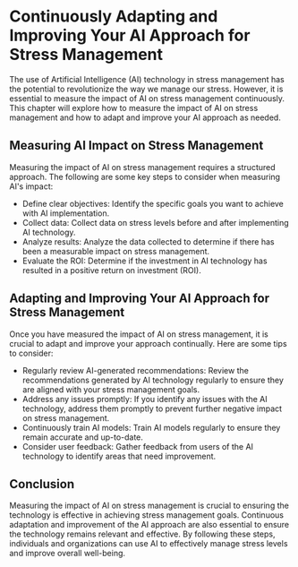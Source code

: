 Continuously Adapting and Improving Your AI Approach for Stress Management
===============================================================================================================================

The use of Artificial Intelligence (AI) technology in stress management has the potential to revolutionize the way we manage our stress. However, it is essential to measure the impact of AI on stress management continuously. This chapter will explore how to measure the impact of AI on stress management and how to adapt and improve your AI approach as needed.

Measuring AI Impact on Stress Management
----------------------------------------

Measuring the impact of AI on stress management requires a structured approach. The following are some key steps to consider when measuring AI's impact:

* Define clear objectives: Identify the specific goals you want to achieve with AI implementation.
* Collect data: Collect data on stress levels before and after implementing AI technology.
* Analyze results: Analyze the data collected to determine if there has been a measurable impact on stress management.
* Evaluate the ROI: Determine if the investment in AI technology has resulted in a positive return on investment (ROI).

Adapting and Improving Your AI Approach for Stress Management
-------------------------------------------------------------

Once you have measured the impact of AI on stress management, it is crucial to adapt and improve your approach continually. Here are some tips to consider:

* Regularly review AI-generated recommendations: Review the recommendations generated by AI technology regularly to ensure they are aligned with your stress management goals.
* Address any issues promptly: If you identify any issues with the AI technology, address them promptly to prevent further negative impact on stress management.
* Continuously train AI models: Train AI models regularly to ensure they remain accurate and up-to-date.
* Consider user feedback: Gather feedback from users of the AI technology to identify areas that need improvement.

Conclusion
----------

Measuring the impact of AI on stress management is crucial to ensuring the technology is effective in achieving stress management goals. Continuous adaptation and improvement of the AI approach are also essential to ensure the technology remains relevant and effective. By following these steps, individuals and organizations can use AI to effectively manage stress levels and improve overall well-being.
